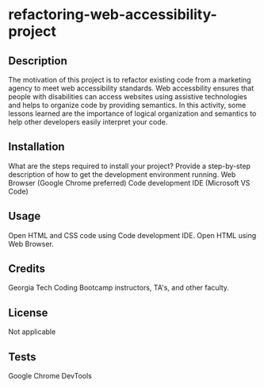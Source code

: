 # refactoring-web-accessibility-project

## Description

The motivation of this project is to refactor existing code from a marketing agency to meet web accessibility standards. Web accessbility ensures that people with disabilities can access websites using assistive technologies and helps to organize code by providing semantics. In this activity, some lessons learned are the importance of logical organization and semantics to help other developers easily interpret your code. 


## Installation

What are the steps required to install your project? Provide a step-by-step description of how to get the development environment running.
Web Browser (Google Chrome preferred)
Code development IDE (Microsoft VS Code)

## Usage

Open HTML and CSS code using Code development IDE. Open HTML using Web Browser.

## Credits

Georgia Tech Coding Bootcamp instructors, TA's, and other faculty.

## License

Not applicable

## Tests

Google Chrome DevTools